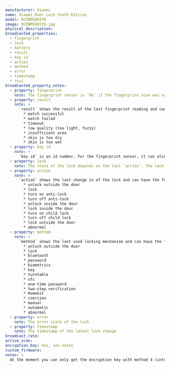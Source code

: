 ```yaml
---
manufacturer: Xiaomi
name: Xiaomi Door Lock Youth Edition
model: MJZNMSQ01YD
image: MJZNMSQ01YD.jpg
physical_description:
broadcasted_properties:
  - fingerprint
  - lock
  - battery
  - result
  - key id
  - action
  - method
  - error
  - timestamp
  - rssi
broadcasted_property_notes:
  - property: fingerprint
    note: The fingerprint sensor is `On` if the fingerprint scan was succesful, otherwise it is `Off` The fingerprint entity has two extra attributes, `result` and `key id`.
  - property: result
    note: >
      `result` shows the result of the last fingerprint reading and can have the following values:
        * match successful
        * match failed
        * timeout
        * low quality (too light, fuzzy)
        * insufficient area
        * skin is too dry
        * skin is too wet
  - property: key id
    note: >
      `key id` is an id number. For the fingerprint sensor, it can also be `administrator` or `unknown operator`
  - property: lock
    note: The state of the lock depends on the last `action`. The lock entity has five extra attributes, `action`, `method`, `error` and `key id` and `timestamp`
  - property: action
    note: >
      `action` shows the last change in of the lock and can have the followng values:
        * unlock outside the door
        * lock
        * turn on anti-lock
        * turn off anti-lock
        * unlock inside the door
        * lock inside the door
        * turn on child lock
        * turn off child lock
        * lock outside the door
        * abnormal
  - property: method
    note: >
      `method` shows the last used locking mechanism and can have the following values:
        * unlock outside the door
        * lock
        * bluetooth
        * password
        * biometrics
        * key
        * turntable
        * nfc
        * one-time password
        * two-step verification
        * Homekit
        * coercion
        * manual
        * automatic
        * abnormal
  - property: error
    note: The error state of the lock
  - property: timestamp
    note: The timestamp of the latest lock change
broadcast_rate:
active_scan:
encryption_key: Yes, see notes
custom_firmware:
notes: >
  At the moment you can only get the encryption key with method 4 (intercepting the MiHome application traffic) as described in the [FAQ](https://custom-components.github.io/ble_monitor/faq#how-to-get-the-mibeacon-v4v5-encryption-key). Search for `/device/blelockbind` or `/v2/device/ble_secure_bind` endpoint. Method 3 (MiHome mod) is currently being worked on and will support extracting the encryption key for this device in the next release of MiHome mod. For further information, see this [issue](https://github.com/custom-components/ble_monitor/issues/667)
---
```

